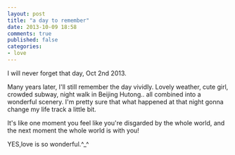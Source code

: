 ```yaml
---
layout: post
title: "a day to remember"
date: 2013-10-09 18:58
comments: true
published: false
categories: 
- love
---
```


I will never forget that day, Oct 2nd 2013.

Many years later, I'll still remember the day vividly. Lovely weather, cute girl, crowded subway, night walk in Beijing Hutong.. all combined into a wonderful scenery. I'm pretty sure that what happened at that night gonna change my life track a little bit.

It's like one moment you feel like you're disgarded by the whole world, and the next moment the whole world is with you!

YES,love is so wonderful.^_^

